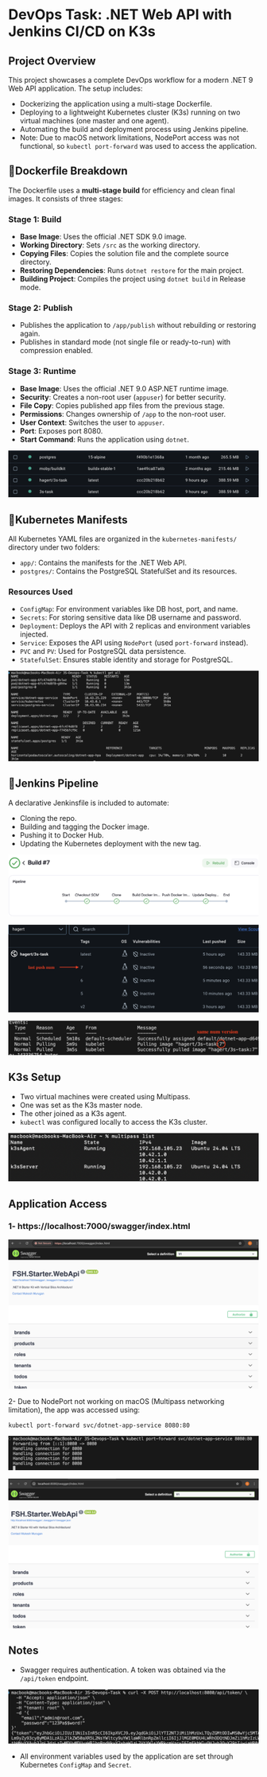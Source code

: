 # DevOps Task: .NET Web API with Jenkins CI/CD on K3s

## Project Overview

This project showcases a complete DevOps workflow for a modern .NET 9 Web API application. The setup includes:

* Dockerizing the application using a multi-stage Dockerfile.
* Deploying to a lightweight Kubernetes cluster (K3s) running on two virtual machines (one master and one agent).
* Automating the build and deployment process using Jenkins pipeline.
* Note: Due to macOS network limitations, NodePort access was not functional, so `kubectl port-forward` was used to access the application.

## 📌Dockerfile Breakdown

The Dockerfile uses a **multi-stage build** for efficiency and clean final images. It consists of three stages:

### Stage 1: Build

* **Base Image**: Uses the official .NET SDK 9.0 image.
* **Working Directory**: Sets `/src` as the working directory.
* **Copying Files**: Copies the solution file and the complete source directory.
* **Restoring Dependencies**: Runs `dotnet restore` for the main project.
* **Building Project**: Compiles the project using `dotnet build` in Release mode.

### Stage 2: Publish

* Publishes the application to `/app/publish` without rebuilding or restoring again.
* Publishes in standard mode (not single file or ready-to-run) with compression enabled.

### Stage 3: Runtime

* **Base Image**: Uses the official .NET 9.0 ASP.NET runtime image.
* **Security**: Creates a non-root user (`appuser`) for better security.
* **File Copy**: Copies published app files from the previous stage.
* **Permissions**: Changes ownership of `/app` to the non-root user.
* **User Context**: Switches the user to `appuser`.
* **Port**: Exposes port 8080.
* **Start Command**: Runs the application using `dotnet`.

![Alt text](assets/pic1.png)

## 📌Kubernetes Manifests

All Kubernetes YAML files are organized in the `kubernetes-manifests/` directory under two folders:

* `app/`: Contains the manifests for the .NET Web API.
* `postgres/`: Contains the PostgreSQL StatefulSet and its resources.

### Resources Used

* `ConfigMap`: For environment variables like DB host, port, and name.
* `Secrets`: For storing sensitive data like DB username and password.
* `Deployment`: Deploys the API with 2 replicas and environment variables injected.
* `Service`: Exposes the API using `NodePort` (used `port-forward` instead).
* `PVC` and `PV`: Used for PostgreSQL data persistence.
* `StatefulSet`: Ensures stable identity and storage for PostgreSQL.

![Alt text](assets/pic2.png)

## 📌Jenkins Pipeline

A declarative Jenkinsfile is included to automate:

* Cloning the repo.
* Building and tagging the Docker image.
* Pushing it to Docker Hub.
* Updating the Kubernetes deployment with the new tag.

![Alt text](assets/pic8.png)

![Alt text](assets/pic9.png)

![Alt text](assets/pic10.png)

## K3s Setup

* Two virtual machines were created using Multipass.
* One was set as the K3s master node.
* The other joined as a K3s agent.
* `kubectl` was configured locally to access the K3s cluster.

![Alt text](assets/pic3.png)

## Application Access
### 1- https://localhost:7000/swagger/index.html

![Alt text](assets/pic5.png)

2- Due to NodePort not working on macOS (Multipass networking limitation), the app was accessed using:

  ```bash
  kubectl port-forward svc/dotnet-app-service 8080:80
  ```
![Alt text](assets/pic4.png)

![Alt text](assets/pic6.png)

## Notes

* Swagger requires authentication. A token was obtained via the `/api/token` endpoint.

![Alt text](assets/pic7.png)

* All environment variables used by the application are set through Kubernetes `ConfigMap` and `Secret`.

